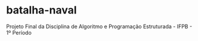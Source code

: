 # batalha-naval
Projeto Final da Disciplina de Algoritmo e Programação Estruturada - IFPB - 1º Período
